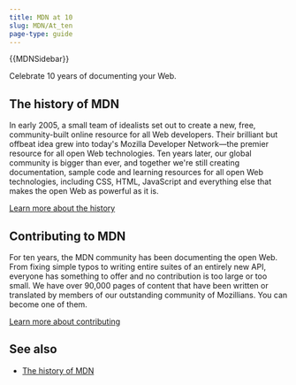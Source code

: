 ```yaml
---
title: MDN at 10
slug: MDN/At_ten
page-type: guide
---
```


{{MDNSidebar}}

Celebrate 10 years of documenting your Web.

## The history of MDN

In early 2005, a small team of idealists set out to create a new, free, community-built online resource for all Web developers. Their brilliant but offbeat idea grew into today's Mozilla Developer Network—the premier resource for all open Web technologies. Ten years later, our global community is bigger than ever, and together we're still creating documentation, sample code and learning resources for all open Web technologies, including CSS, HTML, JavaScript and everything else that makes the open Web as powerful as it is.

[Learn more about the history](/en-US/docs/MDN/At_ten/History_of_MDN)

## Contributing to MDN

For ten years, the MDN community has been documenting the open Web. From fixing simple typos to writing entire suites of an entirely new API, everyone has something to offer and no contribution is too large or too small. We have over 90,000 pages of content that have been written or translated by members of our outstanding community of Mozillians. You can become one of them.

[Learn more about contributing](/en-US/docs/MDN/Community/Contributing)

## See also

- [The history of MDN](/en-US/docs/MDN/At_ten/History_of_MDN)
